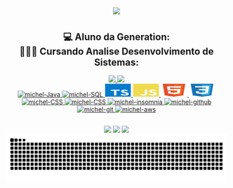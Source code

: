 <h1 align="center">
  <img src="https://readme-typing-svg.herokuapp.com?font=Fira+Code&weight=600&size=27&pause=1000&center=true&vCenter=true&multiline=true&random=false&width=500&height=90&lines=System.out.print(%22Hi+There!+%F0%9F%91%8B;I'm+Michel+Gonçalves+%F0%9F%91%A8%F0%9F%8F%BF%E2%80%8D%F0%9F%92%BB" />

<h2 align="center">
  💻 Aluno da Generation: <br>
  👨🏾‍🎓 Cursando Analise Desenvolvimento de Sistemas:
</h2>

<div align="center">
<a href="https://github.com/anuraghazra/github-readme-stats">
 <img height="185em" src="https://github-readme-stats.vercel.app/api?username=Michel9406&rank_icon=github&theme=holi"/>
</a>
<a href="https://github.com/anuraghazra/convoychat">
<img height="185em" src="https://github-readme-stats.vercel.app/api/top-langs/?username=Michel9406&layout=compact&langs_count=7&theme=holi"/>
</div>



<div align="center">
  
   <img align="flex" alt="michel-Java" height="40" width="60" src="https://cdn.jsdelivr.net/gh/devicons/devicon@latest/icons/java/java-original-wordmark.svg">   
   <img align="flex" alt="michel-SQL" height="40" width="60" src="https://cdn.jsdelivr.net/gh/devicons/devicon@latest/icons/mysql/mysql-original-wordmark.svg">                   
   <img align="flex" alt="michel-Ts" height="30" width="60" src="https://raw.githubusercontent.com/devicons/devicon/master/icons/typescript/typescript-plain.svg">
   <img align="flex" alt="michel-Js" height="30" width="60" src="https://raw.githubusercontent.com/devicons/devicon/master/icons/javascript/javascript-plain.svg">
   <img align="flex" alt="michel-HTML" height="30" width="60" src="https://raw.githubusercontent.com/devicons/devicon/master/icons/html5/html5-original.svg">
   <img align="flex" alt="michel-CSS" height="30" width="60" src="https://raw.githubusercontent.com/devicons/devicon/master/icons/css3/css3-original.svg">   
   <img  align="flex" alt="michel-CSS" height="30" width="60" src="https://cdn.jsdelivr.net/gh/devicons/devicon@latest/icons/nodejs/nodejs-original-wordmark.svg" />
   <img  align="flex" alt="michel-CSS" height="30" width="60" src="https://cdn.jsdelivr.net/gh/devicons/devicon@latest/icons/spring/spring-original-wordmark.svg" />
          
   <img align="flex" alt="michel-insomnia" height="40" width="60" src="https://cdn.jsdelivr.net/gh/devicons/devicon@latest/icons/insomnia/insomnia-original-wordmark.svg" />
   <img align="flex" alt="michel-github" height="30" width="60" src="https://cdn.jsdelivr.net/gh/devicons/devicon@latest/icons/github/github-original-wordmark.svg" />
   <img align="flex" alt="michel-git" height="40" width="60" src="https://cdn.jsdelivr.net/gh/devicons/devicon@latest/icons/git/git-original-wordmark.svg">
   <img align="flex" alt="michel-aws" height="30" width="60" src="https://cdn.jsdelivr.net/gh/devicons/devicon@latest/icons/amazonwebservices/amazonwebservices-original-wordmark.svg" />
         
          
</div>
  
  ##

<div align="center">
 <a href="https://www.linkedin.com/in/michelgon%C3%A7alvess/" target="_blank"><img src="https://img.shields.io/badge/-LinkedIn-%230077B5?style=for-the-badge&logo=linkedin&logoColor=white" target="_blank"></a> 
  <a href="https://discord.com/channels/@me" target="_blank"><img src="https://img.shields.io/badge/Discord-7289DA?style=for-the-badge&logo=discord&logoColor=white" target="_blank"></a> 
  <a href = "mailto:michel9406@hotmail.com"><img src="https://img.shields.io/badge/-Gmail-%23333?style=for-the-badge&logo=gmail&logoColor=white" target="_blank"></a>
  
<picture>
  <source media="(prefers-color-scheme: dark)" srcset="https://raw.githubusercontent.com/Michel9406/Michel9406/output/github-contribution-grid-snake-dark.svg">
  <source media="(prefers-color-scheme: light)" srcset="https://raw.githubusercontent.com/Michel9406/Michel9406/output/github-contribution-grid-snake.svg">
  <img alt="github contribution grid snake animation" src="https://raw.githubusercontent.com/Michel9406/Michel9406/output/github-contribution-grid-snake.svg">
</picture>



